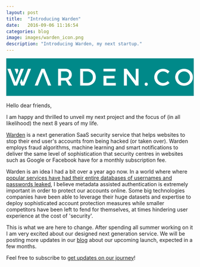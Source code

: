 ```yaml
---
layout: post
title:  "Introducing Warden"
date:   2016-09-06 11:16:54
categories: blog
image: images/warden_icon.png
description: "Introducing Warden, my next startup."
---
```


![post-image]

Hello dear friends,

I am happy and thrilled to unveil my next project and the focus of (in all likelihood) the next 8 years of my life.

[Warden][warden] is a next generation SaaS security service that helps websites to stop their end user's accounts from being hacked (or taken over). Warden employs fraud algorithms, machine learning and smart notifications to deliver the same level of sophistication that security centres in websites such as Google or Facebook have for a monthly subscription fee.

Warden is an idea I had a bit over a year ago now. In a world where where [popular services have had their entire databases of usernames and passwords leaked][check-pawned], I believe metadata assisted authentication is extremely important in order to protect our accounts online. Some big technologies companies have been able to leverage their huge datasets and expertise to deploy sophisticated account protection measures while smaller competitors have been left to fend for themselves, at times hindering user experience at the cost of 'security'.

This is what we are here to change. After spending all summer working on it I am very excited about our designed next generation service. We will be posting more updates in our [blog][blog] about our upcoming launch, expected in a few months. 

Feel free to subscribe to [get updates on our journey][warden]!

[post-image]: /images/warden_logo.png
[warden]: http://warden.co
[blog]: http://blog.warden.co
[check-pawned]: https://haveibeenpwned.com/
